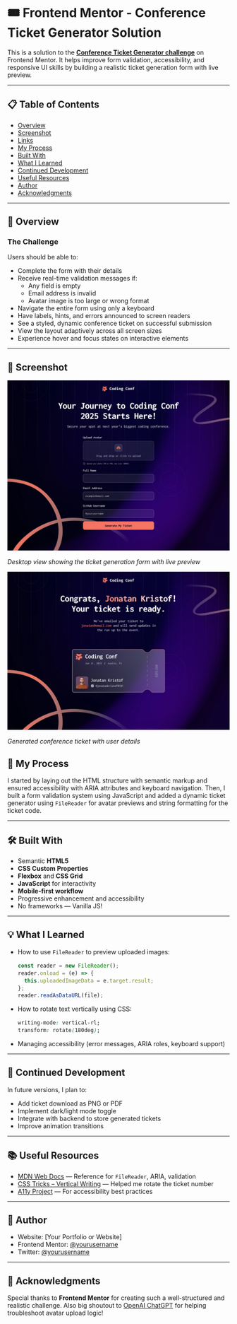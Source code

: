 # 🎟️ Frontend Mentor - Conference Ticket Generator Solution

This is a solution to the **[Conference Ticket Generator challenge](https://www.frontendmentor.io/challenges/conference-ticket-generator-8D6WZ0UmlW)** on Frontend Mentor. It helps improve form validation, accessibility, and responsive UI skills by building a realistic ticket generation form with live preview.

---

## 📋 Table of Contents
- [Overview](#overview)
- [Screenshot](#screenshot)
- [Links](#links)
- [My Process](#my-process)
- [Built With](#built-with)
- [What I Learned](#what-i-learned)
- [Continued Development](#continued-development)
- [Useful Resources](#useful-resources)
- [Author](#author)
- [Acknowledgments](#acknowledgments)

---

## 🧐 Overview

### The Challenge

Users should be able to:

- Complete the form with their details
- Receive real-time validation messages if:
  - Any field is empty
  - Email address is invalid
  - Avatar image is too large or wrong format
- Navigate the entire form using only a keyboard
- Have labels, hints, and errors announced to screen readers
- See a styled, dynamic conference ticket on successful submission
- View the layout adaptively across all screen sizes
- Experience hover and focus states on interactive elements

---

## 📸 Screenshot

![Conference Ticket Generator - Desktop Form](./design/desktop-design-form.jpg)

*Desktop view showing the ticket generation form with live preview*

![Conference Ticket Generator - Completed Ticket](./design/desktop-design-ticket.jpg)

*Generated conference ticket with user details*


## 🔨 My Process

I started by laying out the HTML structure with semantic markup and ensured accessibility with ARIA attributes and keyboard navigation. Then, I built a form validation system using JavaScript and added a dynamic ticket generator using `FileReader` for avatar previews and string formatting for the ticket code.

---

## 🛠️ Built With

- Semantic **HTML5**
- **CSS Custom Properties**
- **Flexbox** and **CSS Grid**
- **JavaScript** for interactivity
- **Mobile-first workflow**
- Progressive enhancement and accessibility
- No frameworks — Vanilla JS!

---

## 💡 What I Learned

- How to use `FileReader` to preview uploaded images:
  ```js
  const reader = new FileReader();
  reader.onload = (e) => {
    this.uploadedImageData = e.target.result;
  };
  reader.readAsDataURL(file);
  ```

- How to rotate text vertically using CSS:
  ```css
  writing-mode: vertical-rl;
  transform: rotate(180deg);
  ```

- Managing accessibility (error messages, ARIA roles, keyboard support)

---

## 🔁 Continued Development

In future versions, I plan to:
- Add ticket download as PNG or PDF
- Implement dark/light mode toggle
- Integrate with backend to store generated tickets
- Improve animation transitions

---

## 📚 Useful Resources

- [MDN Web Docs](https://developer.mozilla.org/) — Reference for `FileReader`, ARIA, validation
- [CSS Tricks – Vertical Writing](https://css-tricks.com/almanac/properties/w/writing-mode/) — Helped me rotate the ticket number
- [A11y Project](https://www.a11yproject.com/) — For accessibility best practices

---

## 👤 Author

- Website: [Your Portfolio or Website]
- Frontend Mentor: [@yourusername](https://www.frontendmentor.io/profile/yourusername)
- Twitter: [@yourusername](https://twitter.com/yourusername)

---

## 🙏 Acknowledgments

Special thanks to **Frontend Mentor** for creating such a well-structured and realistic challenge. Also big shoutout to [OpenAI ChatGPT](https://openai.com/chatgpt) for helping troubleshoot avatar upload logic!